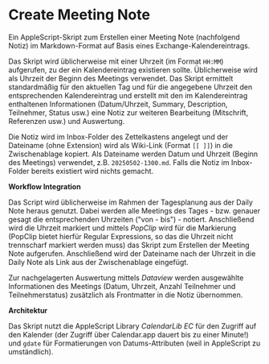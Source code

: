 # Create Meeting Note

Ein AppleScript-Skript zum Erstellen einer Meeting Note (nachfolgend Notiz) im Markdown-Format auf Basis eines Exchange-Kalendereintrags.

Das Skript wird üblicherweise mit einer Uhrzeit (im Format `HH:MM`) aufgerufen, zu der ein Kalendereintrag existieren sollte. Üblicherweise wird als Uhrzeit der Beginn des Meetings verwendet. Das Skript ermittelt standardmäßig für den aktuellen Tag und für die angegebene Uhrzeit den entsprechenden Kalendereintrag und erstellt mit den im Kalendereintrag enthaltenen Informationen (Datum/Uhrzeit, Summary, Description, Teilnehmer, Status usw.) eine Notiz zur weiteren Bearbeitung (Mitschrift, Referenzen usw.) und Auswertung.

Die Notiz wird im Inbox-Folder des Zettelkastens angelegt und der Dateiname (ohne Extension) wird als Wiki-Link (Format `[[ ]]`) in die Zwischenablage kopiert. Als Dateiname werden Datum und Uhrzeit (Beginn des Meetings) verwendet, z.B. `20250502-1300.md`. Falls die Notiz im Inbox-Folder bereits existiert wird nichts gemacht.

**Workflow Integration**

Das Script wird üblicherweise im Rahmen der Tagesplanung aus der Daily Note heraus genutzt. Dabei werden alle Meetings des Tages - bzw. genauer gesagt die entsprechenden Uhrzeiten ("von - bis") - notiert. Anschließend wird die Uhrzeit markiert und mittels *PopClip* wird für die Markierung (PopClip bietet hierfür Regular Expressions, so das die Uhrzeit nicht trennscharf markiert werden muss) das Skript zum Erstellen der Meeting Note aufgerufen. Anschließend wird der Dateiname nach der Uhrzeit in die Daily Note als Link aus der Zwischenablage eingefügt.

Zur nachgelagerten Auswertung mittels *Dataview* werden ausgewählte Informationen des Meetings (Datum, Uhrzeit, Anzahl Teilnehmer und Teilnehmerstatus) zusätzlich als Frontmatter in die Notiz übernommen.

**Architektur**

Das Skript nutzt die AppleScript Library *CalendarLib EC* für den Zugriff auf den Kalender (der Zugriff über Calendar.app dauert bis zu einer Minute!) und `gdate` für Formatierungen von Datums-Attributen (weil in AppleScript zu umständlich).
